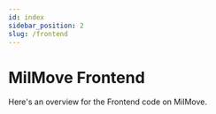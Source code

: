 ```yaml
---
id: index
sidebar_position: 2
slug: /frontend
---
```

# MilMove Frontend

Here's an overview for the Frontend code on MilMove.
